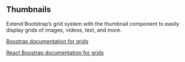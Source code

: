 ## Thumbnails

Extend Bootstrap’s grid system with the thumbnail component to easily display grids of images, videos, text, and more.

[Boostrap documentation for grids][bootstrap docs]

[React Boostrap documentation for grids][bootstrap docs]


[bootstrap docs]: http://getbootstrap.com/components/#thumbnails
[react docs]: http://react-bootstrap.github.io/components.html#grids
